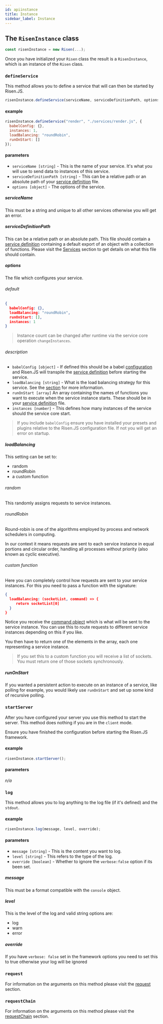 ```yaml
---
id: apiinstance
title: Instance
sidebar_label: Instance
---
```


## The `RisenInstance` class

```jsx
const risenInstance = new Risen(...);
```

Once you have initialized your `Risen` class the result is a `RisenInstance`, which is an instance of the `Risen` class.

### `defineService`

This method allows you to define a service that will can then be started by Risen.JS.

```jsx
risenInstance.defineService(serviceName, serviceDefinitionPath, options);
```

#### example

```jsx
risenInstance.defineService("render", "./services/render.js", {
  babelConfig: {},
  instances: 1,
  loadBalancing: "roundRobin",
  runOnStart: []
});
```

#### parameters

- `serviceName [string]` - This is the name of your service. It's what you will use to send data to instances of this service.
- `serviceDefinitionPath [string]` - This can be a relative path or an absolute path of your [service definition](terminology.md#service-definition) file.
- `options [object]` - The options of the service.

##### serviceName

This must be a string and unique to all other services otherwise you will get an error.

##### serviceDefinitionPath

This can be a relative path or an absolute path. This file should contain a [service definition](terminology.md#service-definition) containing a default export of an object with a collection of functions. Please visit the [Services](apiservices.md#example-service) section to get details on what this file should contain.

##### options

The file which configures your service.

###### default

```json
{
  babelConfig: {},
  loadBalancing: "roundRobin",
  runOnStart: [],
  instances: 1
}
```

> Instance count can be changed after runtime via the service core operation `changeInstances`.

###### description

- `babelConfig [object]` - If defined this should be a babel [configuration](https://babeljs.io/docs/en/configuration) and Risen.JS will transpile the [service definition](terminology.md#service-definition) before starting the service.
- `loadBalancing [string]` - What is the load balancing strategy for this service. See the [section](#loadbalancing) for more information.
- `runOnStart [array]` An array containing the names of functions you want to execute when the service instance starts. These should be in your [service definition](terminology.md#service-definition) file.
- `instances [number]` - This defines how many instances of the service should the service core start.

> If you include `babelConfig` ensure you have installed your presets and plugins relative to the Risen.JS configuration file. If not you will get an error on startup.

##### loadBalancing

This setting can be set to:

- random
- roundRobin
- a custom function

###### _random_

This randomly assigns requests to service instances.

###### _roundRobin_

Round-robin is one of the algorithms employed by process and network schedulers in computing.

In our context it means requests are sent to each service instance in equal portions and circular order, handling all processes without priority (also known as cyclic executive).

###### _custom function_

Here you can completely control how requests are sent to your service instances. For this you need to pass a function with the signature:

```json
{
  loadBalancing: (socketList, command) => {
     return socketList[0]
  }
}
```

Notice you receive the [command object](apidatastructure.md#command-object) which is what will be sent to the service instance. You can use this to route requests to different service instances depending on this if you like.

You then have to return one of the elements in the array, each one representing a service instance.

> If you set this to a custom function you will receive a list of sockets. You must return one of those sockets synchronously.

##### runOnStart

If you wanted a persistent action to execute on an instance of a service, like polling for example, you would likely use `runOnStart` and set up some kind of recursive polling.

### `startServer`

After you have configured your server you use this method to start the server. This method does nothing if you are in the `client` mode.

Ensure you have finished the configuration before starting the Risen.JS framework.

#### example

```jsx
risenInstance.startServer();
```

#### parameters

_n/a_

### `log`

This method allows you to log anything to the log file (if it's defined) and the `stdout`.

#### example

```jsx
risenInstance.log(message, level, override);
```

#### parameters

- `message [string]` - This is the content you want to log.
- `level [string]` - This refers to the type of the log.
- `override [boolean]` - Whether to ignore the `verbose:false` option if its been set.

##### message

This must be a format compatible with the `console` object.

##### level

This is the level of the log and valid string options are:

- log
- warn
- error

##### override

If you have `verbose: false` set in the framework options you need to set this to true otherwise your log will be ignored

### `request`

For information on the arguments on this method please visit the [request](apiglobalmethods.md#request) section.

### `requestChain`

For information on the arguments on this method please visit the [requestChain](apiglobalmethods.md#requestchain) section.
